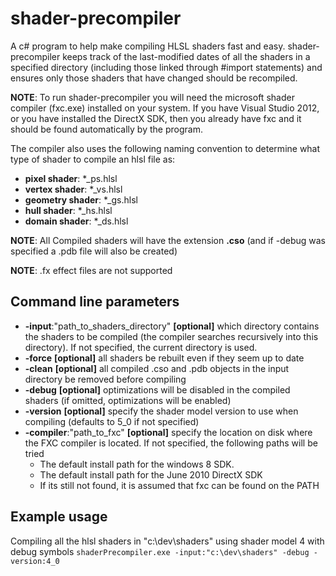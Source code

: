 shader-precompiler
==================

A c# program to help make compiling HLSL shaders fast and easy. shader-precompiler keeps track of the last-modified dates of all the shaders in a specified directory (including those linked through #import statements) and ensures only those shaders that have changed should be recompiled.

**NOTE**: To run shader-precompiler you will need the microsoft shader compiler (fxc.exe) installed on your system. If you have Visual Studio 2012, or you have installed the DirectX SDK, then you already have fxc and it should be found automatically by the program.

The compiler also uses the following naming convention to determine what type of shader to compile an hlsl file as:

 * **pixel shader**: *_ps.hlsl
 * **vertex shader**: *_vs.hlsl
 * **geometry shader**: *_gs.hlsl
 * **hull shader**: *_hs.hlsl
 * **domain shader**: *_ds.hlsl

**NOTE**: All Compiled shaders will have the extension **.cso** (and if -debug was specified a .pdb file will also be created)

**NOTE**: .fx effect files are not supported

Command line parameters
-----------------------
 * **-input**:"path_to_shaders_directory" **[optional]** which directory contains the shaders to be compiled (the compiler searches recursively into this directory). If not specified, the current directory is used.
 * **-force** **[optional]** all shaders be rebuilt even if they seem up to date
 * **-clean** **[optional]** all compiled .cso and .pdb objects in the input directory be removed before compiling
 * **-debug** **[optional]** optimizations will be disabled in the compiled shaders (if omitted, optimizations will be enabled)
 * **-version** **[optional]** specify the shader model version to use when compiling (defaults to 5_0 if not specified)
 * **-compiler**:"path_to_fxc" **[optional]** specify the location on disk where the FXC compiler is located. If not specified, the following paths will be tried
   * The default install path for the windows 8 SDK.
   * The default install path for the June 2010 DirectX SDK
   * If its still not found, it is assumed that fxc can be found on the PATH

Example usage
------------

Compiling all the hlsl shaders in "c:\dev\shaders" using shader model 4 with debug symbols 
```shaderPrecompiler.exe -input:"c:\dev\shaders" -debug -version:4_0```



